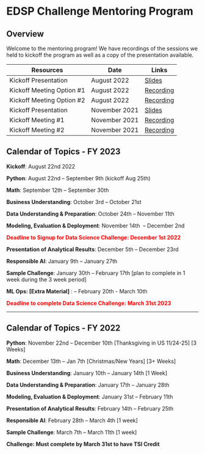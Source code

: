 # EDSP Challenge Mentoring Program

## Overview

Welcome to the mentoring program!  We have recordings of the sessions we held to kickoff the program as well as a copy of the presentation available.



| Resources            | Date          | Links                            |
|----------------------|---------------|----------------------------------|
| Kickoff Presentation |August 2022    | [Slides](./Presentations/FY23%20-%20EDSP%20Mentoring%20Kickoff.pdf) |
| Kickoff Meeting Option #1   |August 2022    | [Recording](https://msit.microsoftstream.com/video/d49a0840-98dc-ae81-f41e-f1ed227a2405) |
| Kickoff Meeting Option #2   |August 2022    | [Recording](https://msit.microsoftstream.com/video/d2a20840-98dc-ae81-f00a-f1ed23450530) |
| Kickoff Presentation |November 2021  | [Slides](./Presentations/FY22%20-%20EDSP%20Mentoring%20Kickoff.pdf) |
| Kickoff Meeting #1   |November 2021  | [Recording](https://msit.microsoftstream.com/video/12860840-98dc-94f4-86b2-f1ec48b74fc7) |
| Kickoff Meeting #2   |November 2021  | [Recording](https://msit.microsoftstream.com/video/12860840-98dc-94f4-86b1-f1ec48b74fc7) |


## Calendar of Topics - FY 2023

**Kickoff**: August 22nd 2022

**Python**: August 22nd – September 9th (kickoff Aug 25th)

**Math**: September 12th – September 30th

**Business Understanding**: October 3rd – October 21st

**Data Understanding & Preparation**: October 24th – November 11th  

**Modeling, Evaluation & Deployment**: November 14th  – December 2nd

<span style="color:red">**Deadline to Signup for Data Science Challenge: December 1st 2022**</span>

**Presentation of Analytical Results**:  December 5th – December 23rd

**Responsible AI**: January 9th – January 27th 

**Sample Challenge**: January 30th – February 17th [plan to complete in 1 week during the 3 week period]

**ML Ops: [Extra Material]** :  – February 20th - March 10th

<span style="color:red">**Deadline to complete Data Science Challenge: March 31st 2023**</span>

-----------------------------------------------------------------------------------------------
## Calendar of Topics - FY 2022

**Python**: November 22nd  – December 10th  [Thanksgiving in US 11/24-25] [3 Weeks]

**Math**: December 13th  – Jan 7th [Christmas/New Years] [3+ Weeks]

**Business Understanding**: January 10th – January 14th [1 Week]

**Data Understanding & Preparation**: January 17th  – January 28th 

**Modeling, Evaluation & Deployment**: January 31st – February 11th 

**Presentation of Analytical Results**:  February 14th  – February 25th 

**Responsible AI**: February 28th – March 4th  [1 week]

**Sample Challenge**: March 7th – March 11th [1 week]

**Challenge: Must complete by March 31st to have TSI Credit**

